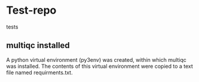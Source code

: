 # Test-repo
tests

## multiqc installed 
A python virtual environment (py3env) was created, within which multiqc was installed. The contents of this virtual environment were copied to a text file named requirments.txt.
